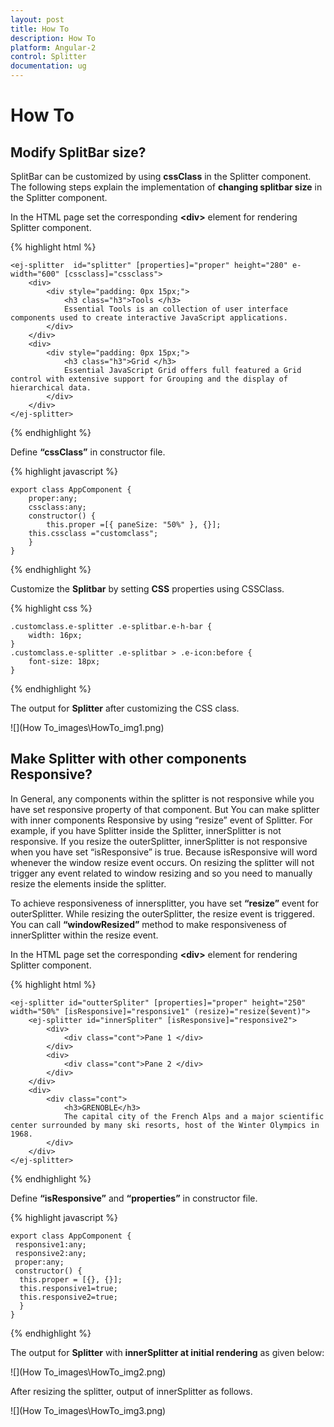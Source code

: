 ```yaml
---
layout: post
title: How To
description: How To
platform: Angular-2
control: Splitter
documentation: ug
---
```


# How To

## Modify SplitBar size?

SplitBar can be customized by using **cssClass** in the Splitter component. The following steps explain the implementation of **changing splitbar size** in the Splitter component.

In the HTML page set the corresponding **&lt;div&gt;** element for rendering Splitter component.


{% highlight html %}

    <ej-splitter  id="splitter" [properties]="proper" height="280" e-width="600" [cssclass]="cssclass">
        <div>
            <div style="padding: 0px 15px;">
                <h3 class="h3">Tools </h3>
                Essential Tools is an collection of user interface components used to create interactive JavaScript applications.
            </div>
        </div>
        <div>
            <div style="padding: 0px 15px;">
                <h3 class="h3">Grid </h3>
                Essential JavaScript Grid offers full featured a Grid control with extensive support for Grouping and the display of hierarchical data.
            </div>
        </div>
    </ej-splitter>
        
{% endhighlight %}

Define **“cssClass”** in constructor file.

{% highlight javascript %}

    export class AppComponent {
        proper:any;
        cssclass:any;   
        constructor() {
            this.proper =[{ paneSize: "50%" }, {}];
        this.cssclass ="customclass";
        }
    }
    
{% endhighlight %}

Customize the **Splitbar** by setting **CSS** properties using CSSClass.

{% highlight css %}

    .customclass.e-splitter .e-splitbar.e-h-bar {
        width: 16px;
    }
    .customclass.e-splitter .e-splitbar > .e-icon:before {
        font-size: 18px;
    }

{% endhighlight %}

The output for **Splitter** after customizing the CSS class.

![](How To_images\HowTo_img1.png) 

## Make Splitter with other components Responsive?

In General, any components within the splitter is not responsive while you have set responsive property of that component. But You can make splitter with inner components Responsive by using “resize” event of Splitter. For example, if you have Splitter inside the Splitter, innerSplitter is not responsive. If you resize the outerSplitter, innerSplitter is not responsive when you have set “isResponsive” is true. Because isResponsive will word whenever the window resize event occurs. On resizing the splitter will not trigger any event related to window resizing and so you need to manually resize the elements inside the splitter.

To achieve responsiveness of innersplitter, you have set **“resize”** event for outerSplitter. While resizing the outerSplitter, the resize event is triggered. You can call **“windowResized”** method to make responsiveness of innerSplitter within the resize event. 

In the HTML page set the corresponding **&lt;div&gt;** element for rendering Splitter component.

{% highlight html %}

    <ej-splitter id="outterSpliter" [properties]="proper" height="250" width="50%" [isResponsive]="responsive1" (resize)="resize($event)">
        <ej-splitter id="innerSpliter" [isResponsive]="responsive2">
            <div>
                <div class="cont">Pane 1 </div>
            </div>
            <div>
                <div class="cont">Pane 2 </div>
            </div>
        </div>
        <div>
            <div class="cont">
                <h3>GRENOBLE</h3>
                The capital city of the French Alps and a major scientific center surrounded by many ski resorts, host of the Winter Olympics in 1968.
            </div>
        </div>
    </ej-splitter>
    
{% endhighlight %}

Define **“isResponsive”** and **“properties”** in constructor file.

{% highlight javascript %}

    export class AppComponent {
     responsive1:any;
     responsive2:any;
     proper:any;   
	 constructor() {
	  this.proper = [{}, {}];
      this.responsive1=true;
      this.responsive2=true;
      }
    }

{% endhighlight %}

The output for **Splitter** with **innerSplitter at initial rendering** as given below:

![](How To_images\HowTo_img2.png) 

After resizing the splitter, output of innerSplitter as follows.

![](How To_images\HowTo_img3.png) 